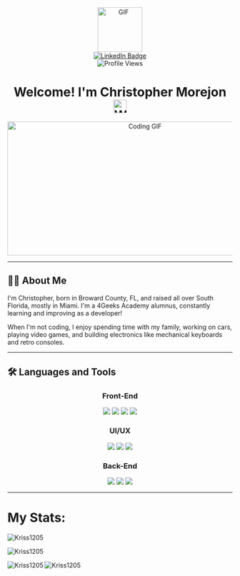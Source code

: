 <div align="center">
  <img src="https://media.giphy.com/media/3kPDmoWdBpQPNhCnUG/giphy.gif" width="100" alt="GIF"/>
  
  <div id="badges">
    <a href="https://www.linkedin.com/in/christopher-morejon-067ab7254/">
      <img src="https://img.shields.io/badge/LinkedIn-%230077B5.svg?style=for-the-badge&logo=linkedin&logoColor=white" alt="LinkedIn Badge"/>
    </a>
  </div>
  
  <img src="https://komarev.com/ghpvc/?username=Kriss1205&style=flat-square&color=blue" alt="Profile Views"/>

  <h1>
    Welcome! I'm Christopher Morejon <img src="https://media.giphy.com/media/5HyXGsoFzXWPKFx07j/giphy.gif" width="30px" alt="Waving Hand"/>
  </h1>
</div>

<div align="center">
  <img src="https://media.giphy.com/media/NHvv0Bo3oGq1eTBDd1/giphy.gif" width="600" height="300" alt="Coding GIF"/>
</div>

---

## 👨‍💻 About Me

I'm Christopher, born in Broward County, FL, and raised all over South Florida, mostly in Miami. I'm a 4Geeks Academy alumnus, constantly learning and improving as a developer!

When I'm not coding, I enjoy spending time with my family, working on cars, playing video games, and building electronics like mechanical keyboards and retro consoles.

---

## 🛠️ Languages and Tools

<div align="center">

### Front-End
<img src="https://img.shields.io/badge/HTML5-%23E34F26.svg?style=for-the-badge&logo=html5&logoColor=white"/> 
<img src="https://img.shields.io/badge/CSS3-%231572B6.svg?style=for-the-badge&logo=css3&logoColor=white"/> 
<img src="https://img.shields.io/badge/JavaScript-%23323330.svg?style=for-the-badge&logo=javascript&logoColor=%23F7DF1E"/> 
<img src="https://img.shields.io/badge/React-%2320232a.svg?style=for-the-badge&logo=react&logoColor=%2361DAFB"/>

### UI/UX
<img src="https://img.shields.io/badge/Bootstrap-%23563D7C.svg?style=for-the-badge&logo=bootstrap&logoColor=white"/> 
<img src="https://img.shields.io/badge/Material_UI-%230081CB.svg?style=for-the-badge&logo=mui&logoColor=white"/>
<img src="https://img.shields.io/badge/TailwindCSS-%2338B2AC.svg?style=for-the-badge&logo=tailwind-css&logoColor=white"/>

### Back-End
<img src="https://img.shields.io/badge/Node.js-%2343853D.svg?style=for-the-badge&logo=node.js&logoColor=white"/> 
<img src="https://img.shields.io/badge/Git-%23F05033.svg?style=for-the-badge&logo=git&logoColor=white"/> 
<img src="https://img.shields.io/badge/Python-3670A0?style=for-the-badge&logo=python&logoColor=ffdd54"/>
</div>

---

# My Stats:
<p>&nbsp;<img align="left" src="https://github-readme-stats.vercel.app/api?username=Kriss1205&show_icons=true&locale=en&theme=tokyonight" alt="Kriss1205" /></p>
<p><img align="center" src="https://github-readme-stats.vercel.app/api/top-langs?username=Kriss1205&theme=tokyonight&show_icons=true&locale=en&layout=compact" alt="Kriss1205" /></p> 
<p><img align="left" src="https://github-readme-streak-stats.herokuapp.com/?user=Kriss1205&theme=tokyonight" alt="Kriss1205" /></p>

<p align="left"> <img src="https://komarev.com/ghpvc/?username=Kriss1205&label=Profile%20views&color=0e75b6&style=flat" alt="Kriss1205" /> </p>
